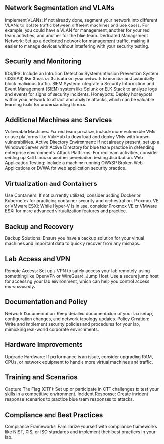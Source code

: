 ## Network Segmentation and VLANs
Implement VLANs: If not already done, segment your network into different VLANs to isolate traffic between different machines and use cases. For example, you could have a VLAN for management, another for your red team activities, and another for the blue team.
Dedicated Management Network: Set up a dedicated network for management traffic, making it easier to manage devices without interfering with your security testing.

## Security and Monitoring
IDS/IPS: Include an Intrusion Detection System/Intrusion Prevention System (IDS/IPS) like Snort or Suricata on your network to monitor and potentially block malicious traffic.
SIEM System: Integrate a Security Information and Event Management (SIEM) system like Splunk or ELK Stack to analyze logs and events for signs of security incidents.
Honeypots: Deploy honeypots within your network to attract and analyze attacks, which can be valuable learning tools for understanding threats.

## Additional Machines and Services
Vulnerable Machines: For red team practice, include more vulnerable VMs or use platforms like VulnHub to download and deploy VMs with known vulnerabilities.
Active Directory Environment: If not already present, set up a Windows Server with Active Directory for blue team practice in defending enterprise environments.
Attack Platforms: For red team activities, consider setting up Kali Linux or another penetration testing distribution.
Web Application Testing: Include a machine running OWASP Broken Web Applications or DVWA for web application security practice.

## Virtualization and Containers
Use Containers: If not currently utilized, consider adding Docker or Kubernetes for practicing container security and orchestration.
Proxmox VE or VMware ESXi: While Hyper-V is in use, consider Proxmox VE or VMware ESXi for more advanced virtualization features and practice.

## Backup and Recovery
Backup Solutions: Ensure you have a backup solution for your virtual machines and important data to quickly recover from any mishaps.

## Lab Access and VPN
Remote Access: Set up a VPN to safely access your lab remotely, using something like OpenVPN or WireGuard.
Jump Host: Use a secure jump host for accessing your lab environment, which can help you control access more securely.

## Documentation and Policy
Network Documentation: Keep detailed documentation of your lab setup, configuration changes, and network topology updates.
Policy Creation: Write and implement security policies and procedures for your lab, mimicking real-world corporate environments.

## Hardware Improvements
Upgrade Hardware: If performance is an issue, consider upgrading RAM, CPUs, or network equipment to handle more virtual machines and traffic.

## Training and Scenarios
Capture The Flag (CTF): Set up or participate in CTF challenges to test your skills in a competitive environment.
Incident Response: Create incident response scenarios to practice blue team responses to attacks.

## Compliance and Best Practices
Compliance Frameworks: Familiarize yourself with compliance frameworks like NIST, CIS, or ISO standards and implement their best practices in your lab.
